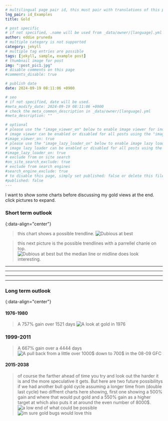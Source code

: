 ```yaml
---
# multilingual page pair id, this must pair with translations of this page. (This name must be unique)
lng_pair: id_Examples
title: Gold

# post specific
# if not specified, .name will be used from _data/owner/[language].yml
author: eddie pruneda
# multiple category is not supported
category: jekyll
# multiple tag entries are possible
tags: [jekyll, sample, example post]
# thumbnail image for post
img: ":post_pic1.jpg"
# disable comments on this page
#comments_disable: true

# publish date
date: 2024-09-19 08:11:06 +0900

# seo
# if not specified, date will be used.
#meta_modify_date: 2024-09-19 08:11:06 +0900
# check the meta_common_description in _data/owner/[language].yml
#meta_description: ""

# optional
# please use the "image_viewer_on" below to enable image viewer for individual pages or posts (_posts/ or [language]/_posts folders).
# image viewer can be enabled or disabled for all posts using the "image_viewer_posts: true" setting in _data/conf/main.yml.
#image_viewer_on: true
# please use the "image_lazy_loader_on" below to enable image lazy loader for individual pages or posts (_posts/ or [language]/_posts folders).
# image lazy loader can be enabled or disabled for all posts using the "image_lazy_loader_posts: true" setting in _data/conf/main.yml.
#image_lazy_loader_on: true
# exclude from on site search
#on_site_search_exclude: true
# exclude from search engines
#search_engine_exclude: true
# to disable this page, simply set published: false or delete this file
#published: false
---
```


<!-- outline-start -->

I want to show some charts before discussing my gold views at the end. click pictures to expand.

<!-- outline-end -->

### Short term outlook 
{:data-align="center"}

>this chart shows a possible trendline. 
![Dubious at best](:short.png)

>this next picture is the possible trendlines with a parrellel chanle on top.
![Dubious at best but the median line or midline does look interesting.](:combo.png)

***
***
***
***

### Long term outlook 
{:data-align="center"}


#### 1976-1980

>A 757% gain over 1521 days
![A look at gold in 1976](:76.png)

### 1999-2011
>A 667% gain over a 4444 days 
![A pull back from a little over 1000$ down to 700$ in the 08-09 GFC](:99.png)

#### 2015-2038
>of course the farther ahead of time you try and look out the harder it is and the more speculative it gets. But here are two future possibilitys if we had another bull gold cycle assuming a longer time from (double last cycle) two diffrent charts here showing, first one showing a 500% gain and where that would put gold and a 550% gain as a higher target at which also puts it at around the even number of 8000$.
![a low end of what could be possible](:500.png)
![im sure gold bugs would love this](:550.png)



